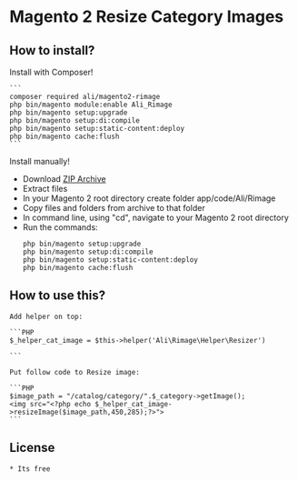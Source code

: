 Magento 2 Resize Category Images
================================

## How to install?


Install with Composer!

	```
	composer required ali/magento2-rimage
	php bin/magento module:enable Ali_Rimage
	php bin/magento setup:upgrade
	php bin/magento setup:di:compile
	php bin/magento setup:static-content:deploy
	php bin/magento cache:flush
	```


Install manually!

  * Download [ZIP Archive](https://github.com/magefan/module-community/archive/master.zip)
  * Extract files
  * In your Magento 2 root directory create folder app/code/Ali/Rimage
  * Copy files and folders from archive to that folder
  * In command line, using "cd", navigate to your Magento 2 root directory
  * Run the commands:
	```
	php bin/magento setup:upgrade
	php bin/magento setup:di:compile
	php bin/magento setup:static-content:deploy
	php bin/magento cache:flush
	```



## How to use this?

	Add helper on top:

	```PHP
	$_helper_cat_image = $this->helper('Ali\Rimage\Helper\Resizer')

	```

	Put follow code to Resize image:

	```PHP
	$image_path = "/catalog/category/".$_category->getImage();
	<img src="<?php echo $_helper_cat_image->resizeImage($image_path,450,285);?>">
	```


## License
	* Its free
